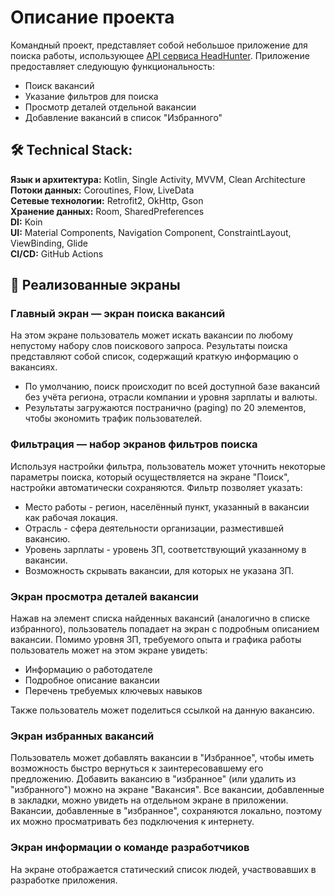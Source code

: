 # Описание проекта

Командный проект, представляет собой небольшое приложение для поиска работы,
использующее [API сервиса HeadHunter](https://github.com/hhru/api). Приложение предоставляет следующую функциональность:

- Поиск вакансий
- Указание фильтров для поиска
- Просмотр деталей отдельной вакансии
- Добавление вакансий в список "Избранного"

## 🛠 Technical Stack:
__Язык и архитектура:__ Kotlin, Single Activity, MVVM, Clean Architecture<br>
__Потоки данных:__ Coroutines, Flow, LiveData<br>
__Сетевые технологии:__ Retrofit2, OkHttp, Gson<br>
__Хранение данных:__ Room, SharedPreferences<br>
__DI:__ Koin<br>
__UI:__ Material Components,  Navigation Component, ConstraintLayout, ViewBinding, Glide<br>
__CI/CD:__ GitHub Actions<br>


## 📱 Реализованные экраны
### Главный экран — экран поиска вакансий

На этом экране пользователь может искать вакансии по любому непустому набору слов поискового запроса. Результаты поиска
представляют собой список, содержащий краткую информацию о вакансиях.
- По умолчанию, поиск происходит по всей доступной базе вакансий без учёта региона, отрасли компании и уровня зарплаты и
  валюты.
- Результаты загружаются постранично (paging) по 20 элементов, чтобы экономить трафик пользователей.

### Фильтрация — набор экранов фильтров поиска

Используя настройки фильтра, пользователь может уточнить некоторые параметры поиска, который осуществляется на экране
"Поиск", настройки автоматически сохраняются. Фильтр позволяет указать:
- Место работы - регион, населённый пункт, указанный в вакансии как рабочая локация.
- Отрасль - сфера деятельности организации, разместившей вакансию.
- Уровень зарплаты - уровень ЗП, соответствующий указанному в вакансии.
- Возможность скрывать вакансии, для которых не указана ЗП.

### Экран просмотра деталей вакансии

Нажав на элемент списка найденных вакансий (аналогично в списке избранного), пользователь попадает на
экран с подробным описанием вакансии. Помимо уровня ЗП, требуемого опыта и графика работы пользователь может на этом
экране увидеть:

- Информацию о работодателе
- Подробное описание вакансии
- Перечень требуемых ключевых навыков

Также пользователь может поделиться ссылкой на данную вакансию.

### Экран избранных вакансий

Пользователь может добавлять вакансии в "Избранное", чтобы иметь возможность быстро вернуться к заинтересовавшему его
предложению. Добавить вакансию в "избранное" (или удалить из "избранного") можно на экране "Вакансия". Все вакансии,
добавленные в закладки, можно увидеть на отдельном экране в приложении. Вакансии, добавленные в "избранное", сохраняются локально, поэтому их можно просматривать без подключения к интернету.

### Экран информации о команде разработчиков

На экране отображается статический список людей, участвовавших в разработке приложения. 
